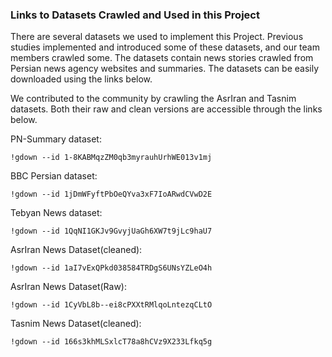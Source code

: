 ### Links to Datasets Crawled and Used in this Project

There are several datasets we used to implement this Project. 
Previous studies implemented and introduced some of these datasets,
and our team members crawled some. 
The datasets contain news stories crawled from Persian news agency 
websites and summaries. The datasets can be easily downloaded using
the links below. 

We contributed to the community by crawling the AsrIran and Tasnim datasets. Both their raw and clean versions are accessible through the links below.


PN-Summary dataset: 
```
!gdown --id 1-8KABMqzZM0qb3myrauhUrhWE013v1mj
```

BBC Persian dataset:
```
!gdown --id 1jDmWFyftPbOeQYva3xF7IoARwdCVwD2E
```

Tebyan News dataset:
```
!gdown --id 1QqNI1GKJv9GvyjUaGh6XW7t9jLc9haU7
```

AsrIran News Dataset(cleaned):
```
!gdown --id 1aI7vExQPkd038584TRDgS6UNsYZLeO4h
```

AsrIran News Dataset(Raw):
```
!gdown --id 1CyVbL8b--ei8cPXXtRMlqoLntezqCLtO
```

Tasnim News Dataset(cleaned):
```
!gdown --id 166s3khMLSxlcT78a8hCVz9X233Lfkq5g
```







